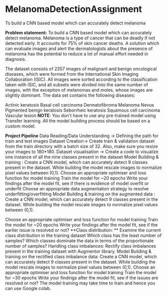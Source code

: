 # MelanomaDetectionAssignment
To build a CNN based model which can accurately detect melanoma

**Problem statement:** 
To build a CNN based model which can accurately detect melanoma. Melanoma is a type of cancer that can be deadly if not detected early. It accounts for 75% of skin cancer deaths. A solution which can evaluate images and alert the dermatologists about the presence of melanoma has the potential to reduce a lot of manual effort needed in diagnosis.


The dataset consists of 2357 images of malignant and benign oncological diseases, which were formed from the International Skin Imaging Collaboration (ISIC). All images were sorted according to the classification taken with ISIC, and all subsets were divided into the same number of images, with the exception of melanomas and moles, whose images are slightly dominant. The data set contains the following diseases:

  Actinic keratosis
  Basal cell carcinoma
  Dermatofibroma
  Melanoma
  Nevus
  Pigmented benign keratosis
  Seborrheic keratosis
  Squamous cell carcinoma
  Vascular lesion
**NOTE**: You don't have to use any pre-trained model using Transfer learning. All the model building process should be based on a custom model.

**Project Pipeline**
Data Reading/Data Understanding → Defining the path for train and test images
Dataset Creation→ Create train & validation dataset from the train directory with a batch size of 32. Also, make sure you resize your images to 180*180.
Dataset visualisation → Create a code to visualize one instance of all the nine classes present in the dataset
Model Building & training : Create a CNN model, which can accurately detect 9 classes present in the dataset. While building the model rescale images to normalize pixel values between (0,1).
Choose an appropriate optimiser and loss function for model training
Train the model for ~20 epochs
Write your findings after the model fit, see if there is evidence of model overfit or underfit
Choose an appropriate data augmentation strategy to resolve underfitting/overfitting Model Building & training on the augmented data :
Create a CNN model, which can accurately detect 9 classes present in the dataset. While building the model rescale images to normalize pixel values between (0,1).

Choose an appropriate optimiser and loss function for model training
  Train the model for ~20 epochs
  Write your findings after the model fit, see if the earlier issue is resolved or not? **Class distribution: **
  Examine the current class distribution in the training dataset
  Which class has the least number of samples?
  Which classes dominate the data in terms of the proportionate number of samples? Handling class imbalances:
  Rectify class imbalances present in the training dataset with Augmentor library. Model Building & training on the rectified class imbalance data:
  Create a CNN model, which can accurately detect 9 classes present in the dataset. While building the model rescale images to normalize pixel values between (0,1).
  Choose an appropriate optimiser and loss function for model training
  Train the model for ~30 epochs
  Write your findings after the model fit, see if the issues are resolved or not?
The model training may take time to train and hence you can use Google colab.
